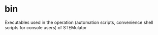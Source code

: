 bin
===

Executables used in the operation (automation scripts, convenience shell scripts for console users) of STEMulator
